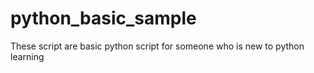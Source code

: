 # python_basic_sample
These script are basic python script for someone who is new to python learning
